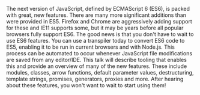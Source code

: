 The next version of JavaScript, defined by ECMAScript 6 (ES6), is packed with great, new features. There are many more significant additions than were provided in ES5. Firefox and Chrome are aggressively adding support for these and IE11 supports some, but it may be years before all popular browsers fully support ES6. The good news is that you don't have to wait to use ES6 features. You can use a transpiler today to convert ES6 code to ES5, enabling it to be run in current browsers and with Node.js. This process can be automated to occur whenever JavaScript file modifications are saved from any editor/IDE. This talk will describe tooling that enables this and provide an overview of many of the new features. These include modules, classes, arrow functions, default parameter values, destructuring, template strings, promises, generators, proxies and more. After hearing about these features, you won't want to wait to start using them!
